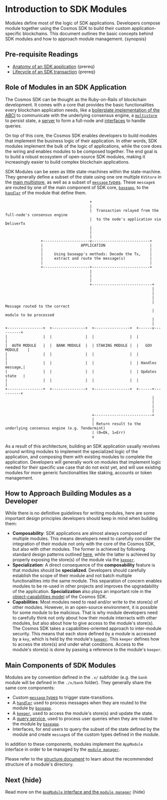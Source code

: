 <!--
order: 1 
-->

# Introduction to SDK Modules

Modules define most of the logic of SDK applications. Developers compose module together using the Cosmos SDK to build their custom application-specific blockchains. This document outlines the basic concepts behind SDK modules and how to approach module management. {synopsis}

## Pre-requisite Readings

- [Anatomy of an SDK application](../basics/app-anatomy.md) {prereq}
- [Lifecycle of an SDK transaction](../basics/tx-lifecycle.md) {prereq}

## Role of Modules in an SDK Application

The Cosmos SDK can be thought as the Ruby-on-Rails of blockchain development. It comes with a core that provides the basic functionalities every blockchain application needs, like a [boilerplate implementation of the ABCI](../core/baseapp.md) to communicate with the underlying consensus engine, a [`multistore`](../core/store.md#multistore) to persist state, a [server](../core/node.md) to form a full-node and [interfaces](../interfaces/interfaces-intro.md) to handle queries.  

On top of this core, the Cosmos SDK enables developers to build modules that implement the business logic of their application. In other words, SDK modules implement the bulk of the logic of applications, while the core does the wiring and enables modules to be composed together. The end goal is to build a robust ecosystem of open-source SDK modules, making it increasingly easier to build complex blockchain applications. 

SDK Modules can be seen as little state-machines within the state-machine. They generally define a subset of the state using one ore multiple `KVStore` in the [main multistore](../core/store.md), as well as a subset of [`message` types](./messages-and-queries.md#messages). These `message`s are routed by one of the main component of SDK core, [`baseapp`](../core/baseapp.md), to the [`handler`](./handler.md) of the module that define them. 

```
                                      +
                                      |
                                      |  Transaction relayed from the full-node's consensus engine 
                                      |  to the node's application via DeliverTx
                                      |  
                                      |
                                      |
                +---------------------v--------------------------+
                |                 APPLICATION                    |
                |                                                |
                |     Using baseapp's methods: Decode the Tx,    |
                |     extract and route the message(s)           |
                |                                                |
                +---------------------+--------------------------+
                                      |
                                      |
                                      |
                                      +---------------------------+
                                                                  |
                                                                  |
                                                                  |
                                                                  |  Message routed to the correct
                                                                  |  module to be processed
                                                                  |
                                                                  |
+----------------+  +---------------+  +----------------+  +------v----------+
|                |  |               |  |                |  |                 |
|  AUTH MODULE   |  |  BANK MODULE  |  | STAKING MODULE |  |   GOV MODULE    |
|                |  |               |  |                |  |                 |
|                |  |               |  |                |  | Handles message,|
|                |  |               |  |                |  | Updates state   |
|                |  |               |  |                |  |                 |
+----------------+  +---------------+  +----------------+  +------+----------+
                                                                  |
                                                                  |
                                                                  |
                                                                  |
                                       +--------------------------+
                                       |
                                       | Return result to the underlying consensus engine (e.g. Tendermint)
                                       | (0=Ok, 1=Err)
                                       v
```

As a result of this architecture, building an SDK application usually revolves around writing modules to implement the specialized  logic of the application, and composing them with existing modules to complete the application. Developers will generally work on modules that implement logic needed for their specific use case that do not exist yet, and will use existing modules for more generic functionalities like staking, accounts or token management. 

## How to Approach Building Modules as a Developer

While there is no definitive guidelines for writing modules, here are some important design principles developers should keep in mind when building them:

- **Composability**: SDK applications are almost always composed of multiple modules. This means developers need to carefully consider the integration of their module not only with the core of the Cosmos SDK, but also with other modules. The former is achieved by following standard design patterns outlined [here](#main-components-of-sdk-modules), while the latter is achieved by properly exposing the store(s) of the module via the [`keeper`](./keeper.md). 
- **Specialization**: A direct consequence of the **composability** feature is that modules should be **specialized**. Developers should carefully establish the scope of their module and not batch multiple functionalities into the same module. This separation of concern enables modules to be re-used in other projects and improves the upgradability of the application. **Specialization** also plays an important role in the [object-capabilities model](../core/ocap.md) of the Cosmos SDK. 
- **Capabilities**: Most modules need to read and/or write to the store(s) of other modules. However, in an open-source environment, it is possible for some module to be malicious. That is why module developers need to carefully think not only about how their module interracts with other modules, but also about how to give access to the module's store(s). The Cosmos SDK takes a capabilities-oriented approach to inter-module security. This means that each store defined by a module is accessed by a `key`, which is held by the module's [`keeper`](./keeper.md). This `keeper` defines how to access the store(s) and under what conditions. Access to the module's store(s) is done by passing a reference to the module's `keeper`. 

## Main Components of SDK Modules

Modules are by convention defined in the `.x/` subfolder (e.g. the `bank` module will be defined in the `./x/bank` folder). They generally share the same core components:

- Custom [`message` types](./messages-and-queries.md#messages) to trigger state-transitions. 
- A [`handler`](./handler.md) used to process messages when they are routed to the module by [`baseapp`](../core/baseapp.md#message-routing). 
- A  [`keeper`](./keeper.md), used to access the module's store(s) and update the state. 
- A [query service](./query-services.md), used to process user queries when they are routed to the module by [`baseapp`](../core/baseapp.md#query-routing).
- Interfaces, for end users to query the subset of the state defined by the module and create `message`s of the custom types defined in the module.

In addition to these components, modules implement the `AppModule` interface in order to be managed by the [`module manager`](./module-manager.md). 

Please refer to the [structure document](./structure.md) to learn about the recommended structure of a module's directory. 

## Next {hide}

Read more on the [`AppModule` interface and the `module manager`](./module-manager.md) {hide}

